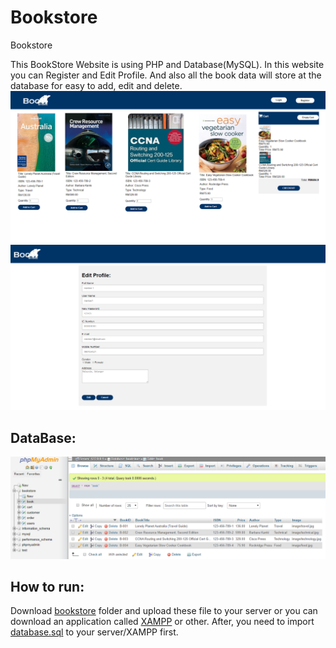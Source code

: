 # Bookstore
Bookstore

This BookStore Website is using PHP and Database(MySQL). In this website you can Register and Edit Profile. And also all the book data will store at the database for easy to add, edit and delete.
<br>
![HomePage](/homepage.PNG)
![EditProfile](/editprofile.PNG)

## DataBase:
![Database](/db.PNG)

## How to run:
Download [bookstore]([https://github.com/weixiong15/PHP_Basic_BookStore_Website/tree/master/bookstore](https://github.com/tsouloJHB/Bookstore.git)) folder and upload these file to your server or you can download an application called
[XAMPP](https://www.apachefriends.org/index.html) or other. After, you need to import [database.sql](https://github.com/weixiong15/PHP_Basic_BookStore_Website/blob/master/bookstore/database.sql) to your server/XAMPP 
first.

